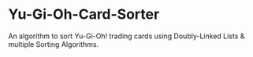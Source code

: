 # Yu-Gi-Oh-Card-Sorter
An algorithm to sort Yu-Gi-Oh! trading cards using Doubly-Linked Lists &amp; multiple Sorting Algorithms.
